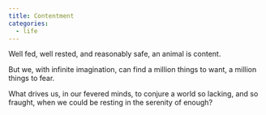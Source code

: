 ```yaml
---
title: Contentment
categories:
  - life
---
```


﻿Well fed,
well rested,
and reasonably safe,
an animal is content.

But we,
with infinite imagination,
can find a million things to want,
a million things to fear.

What drives us,
in our fevered minds,
to conjure a world
so lacking,
and so fraught,
when we could be resting
in the serenity
of enough?
